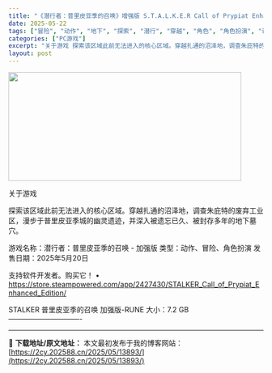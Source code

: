```yaml
---
title: "《潜行者：普里皮亚季的召唤》增强版 S.T.A.L.K.E.R Call of Prypiat Enhanced Edition"
date: 2025-05-22
tags: ["冒险", "动作", "地下", "探索", "潜行", "穿越", "角色", "角色扮演", "调查", "软件"]
categories: ["PC游戏"]
excerpt: "关于游戏 探索该区域此前无法进入的核心区域。穿越扎通的沼泽地，调查朱庇特的废弃工业区，漫步于普里皮亚季城的幽灵遗迹，并深入被遗忘已久、被封存多年的地下墓穴。 游戏名称：潜行者：普里皮亚季的召唤 - 加强版 类型：动作、冒险、角色扮演 发售日期：2025年5月20日 支持软件开发者。购买它！ • ht&hellip;"
layout: post
---
```


<img src="https://2cy.202588.cn/wp-content/uploads/2025/05/2025052206453650.webp" alt="" width="460" height="215" class="aligncenter size-full wp-image-13832" />

关于游戏

探索该区域此前无法进入的核心区域。穿越扎通的沼泽地，调查朱庇特的废弃工业区，漫步于普里皮亚季城的幽灵遗迹，并深入被遗忘已久、被封存多年的地下墓穴。

游戏名称：潜行者：普里皮亚季的召唤 - 加强版
类型：动作、冒险、角色扮演
发售日期：2025年5月20日

支持软件开发者。购买它！
• https://store.steampowered.com/app/2427430/STALKER_Call_of_Prypiat_Enhanced_Edition/

STALKER 普里皮亚季的召唤 加强版-RUNE
大小：7.2 GB
——————————- 

---
📖 **下载地址/原文地址：** 本文最初发布于我的博客网站：[https://2cy.202588.cn/2025/05/13893/](https://2cy.202588.cn/2025/05/13893/)
